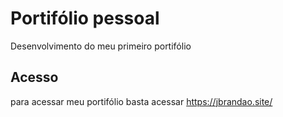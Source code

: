 # Portifólio pessoal

Desenvolvimento do meu primeiro portifólio

## Acesso
para acessar meu portifólio basta acessar https://jbrandao.site/